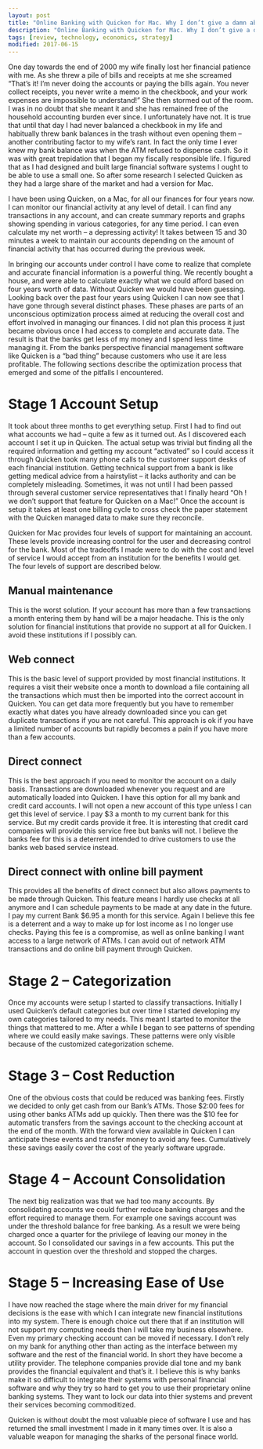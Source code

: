 ```yaml
---
layout: post
title: "Online Banking with Quicken for Mac. Why I don’t give a damn about free checking"
description: "Online Banking with Quicken for Mac. Why I don’t give a damn about free checking"
tags: [review, technology, economics, strategy]
modified: 2017-06-15
---
```


One day towards the end of 2000 my wife finally lost her financial patience with me. As she threw a pile of bills and receipts at me she screamed “That’s it! I’m never doing the accounts or paying the bills again. You never collect receipts, you never write a memo in the checkbook, and your work expenses are impossible to understand!” She then stormed out of the room. I was in no doubt that she meant it and she has remained free of the household accounting burden ever since. I unfortunately have not. It is true that until that day I had never balanced a checkbook in my life and habitually threw bank balances in the trash without even opening them – another contributing factor to my wife’s rant. In fact the only time I ever knew my bank balance was when the ATM refused to dispense cash. So it was with great trepidation that I began my fiscally responsible life. I figured that as I had designed and built large financial software systems I ought to be able to use a small one. So after some research I selected Quicken as they had a large share of the market and had a version for Mac.

I have been using Quicken, on a Mac, for all our finances for four years now. I can monitor our financial activity at any level of detail. I can find any transactions in any account, and can create summary reports and graphs showing spending in various categories, for any time period. I can even calculate my net worth – a depressing activity! It takes between 15 and 30 minutes a week to maintain our accounts depending on the amount of financial activity that has occurred during the previous week.

In bringing our accounts under control I have come to realize that complete and accurate financial information is a powerful thing. We recently bought a house, and were able to calculate exactly what we could afford based on four years worth of data. Without Quicken we would have been guessing. Looking back over the past four years using Quicken I can now see that I have gone through several distinct phases. These phases are parts of an unconscious optimization process aimed at reducing the overall cost and effort involved in managing our finances. I did not plan this process it just became obvious once I had access to complete and accurate data. The result is that the banks get less of my money and I spend less time managing it. From the banks perspective financial management software like Quicken is a “bad thing” because customers who use it are less profitable. The following sections describe the optimization process that emerged and some of the pitfalls I encountered.

# Stage 1 Account Setup

It took about three months to get everything setup. First I had to find out what accounts we had – quite a few as it turned out. As I discovered each account I set it up in Quicken. The actual setup was trivial but finding all the required information and getting my account “activated” so I could access it through Quicken took many phone calls to the customer support desks of each financial institution. Getting technical support from a bank is like getting medical advice from a hairstylist – it lacks authority and can be completely misleading. Sometimes, it was not until I had been passed through several customer service representatives that I finally heard “Oh ! we don’t support that feature for Quicken on a Mac!” Once the account is setup it takes at least one billing cycle to cross check the paper statement with the Quicken managed data to make sure they reconcile.

Quicken for Mac provides four levels of support for maintaining an account. These levels provide increasing control for the user and decreasing control for the bank. Most of the tradeoffs I made were to do with the cost and level of service I would accept from an institution for the benefits I would get. The four levels of support are described below.

## Manual maintenance
This is the worst solution. If your account has more than a few transactions a month entering them by hand will be a major headache. This is the only solution for financial institutions that provide no support at all for Quicken. I avoid these institutions if I possibly can.

## Web connect
This is the basic level of support provided by most financial institutions. It requires a visit their website once a month to download a file containing all the transactions which must then be imported into the correct account in Quicken. You can get data more frequently but you have to remember exactly what dates you have already downloaded since you can get duplicate transactions if you are not careful. This approach is ok if you have a limited number of accounts but rapidly becomes a pain if you have more than a few accounts.

## Direct connect
This is the best approach if you need to monitor the account on a daily basis. Transactions are downloaded whenever you request and are automatically loaded into Quicken. I have this option for all my bank and credit card accounts. I will not open a new account of this type unless I can get this level of service. I pay $3 a month to my current bank for this service. But my credit cards provide it free. It is interesting that credit card companies will provide this service free but banks will not. I believe the banks fee for this is a deterrent intended to drive customers to use the banks web based service instead.

## Direct connect with online bill payment
This provides all the benefits of direct connect but also allows payments to be made through Quicken. This feature means I hardly use checks at all anymore and I can schedule payments to be made at any date in the future. I pay my current Bank $6.95 a month for this service. Again I believe this fee is a deterrent and a way to make up for lost income as I no longer use checks. Paying this fee is a compromise, as well as online banking I want access to a large network of ATMs. I can avoid out of network ATM transactions and do online bill payment through Quicken.

# Stage 2 – Categorization

Once my accounts were setup I started to classify transactions. Initially I used Quicken’s default categories but over time I started developing my own categories tailored to my needs. This meant I started to monitor the things that mattered to me. After a while I began to see patterns of spending where we could easily make savings. These patterns were only visible because of the customized categorization scheme.

# Stage 3 – Cost Reduction

One of the obvious costs that could be reduced was banking fees. Firstly we decided to only get cash from our Bank’s ATMs. Those $2:00 fees for using other banks ATMs add up quickly. Then there was the $10 fee for automatic transfers from the savings account to the checking account at the end of the month. With the forward view available in Quicken I can anticipate these events and transfer money to avoid any fees. Cumulatively these savings easily cover the cost of the yearly software upgrade.

# Stage 4 – Account Consolidation

The next big realization was that we had too many accounts. By consolidating accounts we could further reduce banking charges and the effort required to manage them. For example one savings account was under the threshold balance for free banking. As a result we were being charged once a quarter for the privilege of leaving our money in the account. So I consolidated our savings in a few accounts. This put the account in question over the threshold and stopped the charges.

# Stage 5 – Increasing Ease of Use

I have now reached the stage where the main driver for my financial decisions is the ease with which I can integrate new financial institutions into my system. There is enough choice out there that if an institution will not support my computing needs then I will take my business elsewhere. Even my primary checking account can be moved if necessary. I don’t rely on my bank for anything other than acting as the interface between my software and the rest of the financial world. In short they have become a utility provider. The telephone companies provide dial tone and my bank provides the financial equivalent and that’s it. I believe this is why banks make it so difficult to integrate their systems with personal financial software and why they try so hard to get you to use their proprietary online banking systems. They want to lock our data into thier systems and prevent their services becoming commoditized.

Quicken is without doubt the most valuable piece of software I use and has returned the small investment I made in it many times over. It is also a valuable weapon for managing the sharks of the personal finace world.



